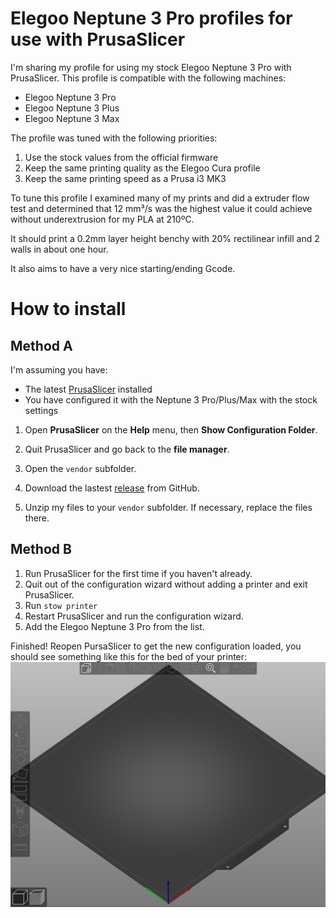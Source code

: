 # Elegoo Neptune 3 Pro profiles for use with PrusaSlicer

I'm sharing my profile for using my stock Elegoo Neptune 3 Pro with PrusaSlicer. This profile is compatible with the following machines:

- Elegoo Neptune 3 Pro
- Elegoo Neptune 3 Plus
- Elegoo Neptune 3 Max

The profile was tuned with the following priorities:

1. Use the stock values from the official firmware
2. Keep the same printing quality as the Elegoo Cura profile
3. Keep the same printing speed as a Prusa i3 MK3

To tune this profile I examined many of my prints and did a extruder flow test and determined that 12 mm³/s was the highest value it could achieve without underextrusion for my PLA at 210ºC.

It should print a 0.2mm layer height benchy with 20% rectilinear infill and 2 walls in about one hour.

It also aims to have a very nice starting/ending Gcode.

# How to install

## Method A

I'm assuming you have:

- The latest [PrusaSlicer](https://github.com/prusa3d/PrusaSlicer/releases) installed
- You have configured it with the Neptune 3 Pro/Plus/Max with the stock settings

1. Open **PrusaSlicer** on the **Help** menu, then **Show Configuration Folder**.

2. Quit PrusaSlicer and go back to the **file manager**.

3. Open the `vendor` subfolder.

4. Download the lastest [release](https://github.com/RuiNelson/Neptune3ProProfileForPrusaSlicer/releases) from GitHub.

5. Unzip my files to your `vendor` subfolder. If necessary, replace the files there.

## Method B

1. Run PrusaSlicer for the first time if you haven't already.
2. Quit out of the configuration wizard without adding a printer and exit PrusaSlicer.
3. Run `stow printer`
4. Restart PrusaSlicer and run the configuration wizard.
5. Add the Elegoo Neptune 3 Pro from the list.

Finished! Reopen PursaSlicer to get the new configuration loaded, you should see something like this for the bed of your printer:
![Screenshot](docs/screenshot.png)
